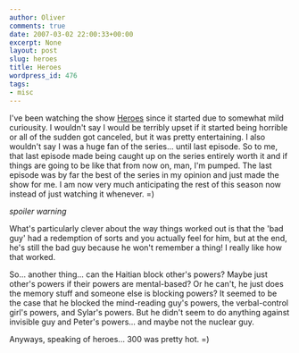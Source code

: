 ```yaml
---
author: Oliver
comments: true
date: 2007-03-02 22:00:33+00:00
excerpt: None
layout: post
slug: heroes
title: Heroes
wordpress_id: 476
tags:
- misc
---
```


I've been watching the show <a href="http://www.nbc.com/Heroes/">Heroes</a> since it started due to somewhat mild curiousity.  I wouldn't say I would be terribly upset if it started being horrible or all of the sudden got canceled, but it was pretty entertaining.  I also wouldn't say I was a huge fan of the series... until last episode.  So to me, that last episode made being caught up on the series entirely worth it and if things are going to be like that from now on, man, I'm pumped.  The last episode was by far the best of the series in my opinion and just made the show for me.  I am now very much anticipating the rest of this season now instead of just watching it whenever. =)

*spoiler warning*

What's particularly clever about the way things worked out is that the 'bad guy' had a redemption of sorts and you actually feel for him, but at the end, he's still the bad guy because he won't remember a thing! I really like how that worked.

So... another thing... can the Haitian block other's powers?  Maybe just other's powers if their powers are mental-based?  Or he can't, he just does the memory stuff and someone else is blocking powers?  It seemed to be the case that he blocked the mind-reading guy's powers, the verbal-control girl's powers, and Sylar's powers.  But he didn't seem to do anything against invisible guy and Peter's powers... and maybe not the nuclear guy.

Anyways, speaking of heroes... 300 was pretty hot. =)